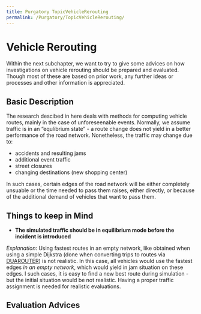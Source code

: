 ```yaml
---
title: Purgatory TopicVehicleRerouting
permalink: /Purgatory/TopicVehicleRerouting/
---
```


Vehicle Rerouting
=================

Within the next subchapter, we want to try to give some advices on how investigations on vehicle rerouting should be prepared and evaluated. Though most of these are based on prior work, any further ideas or processes and other information is appreciated.

Basic Description
-----------------

The research descibed in here deals with methods for computing vehicle routes, mainly in the case of unforeseenable events. Normally, we assume traffic is in an “equlibrium state” - a route change does not yield in a better performance of the road network. Nonetheless, the traffic may change due to:

-   accidents and resulting jams
-   additional event traffic
-   street closures
-   changing destinations (new shopping center)

In such cases, certain edges of the road network will be either completely unsuable or the time needed to pass them raises, either directly, or because of the additional demand of vehicles that want to pass them.

Things to keep in Mind
----------------------

-   **The simulated traffic should be in equilibrium mode before the incident is introduced**


*Explanation*: Using fastest routes in an empty network, like obtained when using a simple Dijkstra (done when converting trips to routes via [DUAROUTER](/DUAROUTER "wikilink")) is not realistic. In this case, all vehicles would use the fastest edges *in an empty network*, which would yield in jam situation on these edges. I such cases, it is easy to find a new best route during simulation - but the initial situation would be not realistic. Having a proper traffic assignment is needed for realistic evaluations.

Evaluation Advices
------------------